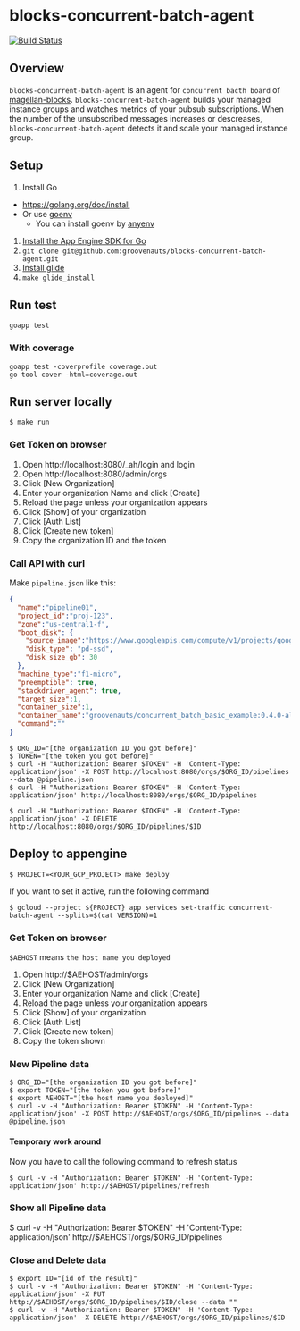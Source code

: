 # blocks-concurrent-batch-agent

[![Build Status](https://secure.travis-ci.org/groovenauts/blocks-concurrent-batch-agent.png)](https://travis-ci.org/groovenauts/blocks-concurrent-batch-agent/)

## Overview

`blocks-concurrent-batch-agent` is an agent for `concurrent bacth board` of [magellan-blocks](https://www.magellanic-clouds.com/blocks/).
`blocks-concurrent-batch-agent` builds your managed instance groups and
watches metrics of your pubsub subscriptions. When the number of the unsubscribed messages
increases or descreases, `blocks-concurrent-batch-agent` detects it and scale your managed instance group.

## Setup

1. Install Go
  - https://golang.org/doc/install
  - Or use [goenv](https://github.com/kaneshin/goenv)
    - You can install goenv by [anyenv](https://github.com/riywo/anyenv)
1. [Install the App Engine SDK for Go](https://cloud.google.com/appengine/docs/go/download?hl=ja)
1. `git clone git@github.com:groovenauts/blocks-concurrent-batch-agent.git`
1. [Install glide](https://github.com/Masterminds/glide#install)
1. `make glide_install`

## Run test

```
goapp test
```

### With coverage

```
goapp test -coverprofile coverage.out
go tool cover -html=coverage.out
```

## Run server locally

```
$ make run
```

### Get Token on browser

1. Open http://localhost:8080/_ah/login and login
2. Open http://localhost:8080/admin/orgs
3. Click [New Organization]
4. Enter your organization Name and click [Create]
5. Reload the page unless your organization appears
6. Click [Show] of your organization
7. Click [Auth List]
8. Click [Create new token]
9. Copy the organization ID and the token

### Call API with curl

Make `pipeline.json` like this:

```json
{
  "name":"pipeline01",
  "project_id":"proj-123",
  "zone":"us-central1-f",
  "boot_disk": {
    "source_image":"https://www.googleapis.com/compute/v1/projects/google-containers/global/images/gci-stable-55-8872-76-0",
    "disk_type": "pd-ssd",
    "disk_size_gb": 30
  },
  "machine_type":"f1-micro",
  "preemptible": true,
  "stackdriver_agent": true,
  "target_size":1,
  "container_size":1,
  "container_name":"groovenauts/concurrent_batch_basic_example:0.4.0-alpha2",
  "command":""
}
```

```
$ ORG_ID="[the organization ID you got before]"
$ TOKEN="[the token you got before]"
$ curl -H "Authorization: Bearer $TOKEN" -H 'Content-Type: application/json' -X POST http://localhost:8080/orgs/$ORG_ID/pipelines --data @pipeline.json
$ curl -H "Authorization: Bearer $TOKEN" -H 'Content-Type: application/json' http://localhost:8080/orgs/$ORG_ID/pipelines
```

```
$ curl -H "Authorization: Bearer $TOKEN" -H 'Content-Type: application/json' -X DELETE http://localhost:8080/orgs/$ORG_ID/pipelines/$ID
```

## Deploy to appengine

```
$ PROJECT=<YOUR_GCP_PROJECT> make deploy
```

If you want to set it active, run the following command

```
$ gcloud --project ${PROJECT} app services set-traffic concurrent-batch-agent --splits=$(cat VERSION)=1
```

### Get Token on browser

`$AEHOST` means `the host name you deployed`

1. Open http://$AEHOST/admin/orgs
2. Click [New Organization]
3. Enter your organization Name and click [Create]
4. Reload the page unless your organization appears
5. Click [Show] of your organization
6. Click [Auth List]
7. Click [Create new token]
8. Copy the token shown

### New Pipeline data

```
$ ORG_ID="[the organization ID you got before]"
$ export TOKEN="[the token you got before]"
$ export AEHOST="[the host name you deployed]"
$ curl -v -H "Authorization: Bearer $TOKEN" -H 'Content-Type: application/json' -X POST http://$AEHOST/orgs/$ORG_ID/pipelines --data @pipeline.json
```

#### Temporary work around

Now you have to call the following command to refresh status

```
$ curl -v -H "Authorization: Bearer $TOKEN" -H 'Content-Type: application/json' http://$AEHOST/pipelines/refresh
```

### Show all Pipeline data

$ curl -v -H "Authorization: Bearer $TOKEN" -H 'Content-Type: application/json' http://$AEHOST/orgs/$ORG_ID/pipelines

### Close and Delete data

```
$ export ID="[id of the result]"
$ curl -v -H "Authorization: Bearer $TOKEN" -H 'Content-Type: application/json' -X PUT http://$AEHOST/orgs/$ORG_ID/pipelines/$ID/close --data ""
$ curl -v -H "Authorization: Bearer $TOKEN" -H 'Content-Type: application/json' -X DELETE http://$AEHOST/orgs/$ORG_ID/pipelines/$ID
```
